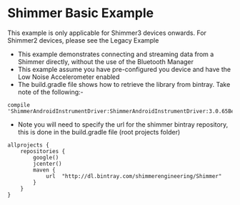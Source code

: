 # Shimmer Basic Example

This example is only applicable for Shimmer3 devices onwards. For Shimmer2 devices, please see the
Legacy Example

- This example demonstrates connecting and streaming data from a Shimmer directly, without the use
  of the Bluetooth
  Manager
- This example assume you have pre-configured you device and have the Low Noise Accelerometer
  enabled
- The build.gradle file shows how to retrieve the library from bintray. Take note of the following:-

```
compile 'ShimmerAndroidInstrumentDriver:ShimmerAndroidInstrumentDriver:3.0.65Beta'
```

- Note you will need to specify the url for the shimmer bintray repository, this is done in the
  build.gradle file (root
  projects folder)

```
allprojects {
    repositories {
        google()
        jcenter()
        maven {
            url  "http://dl.bintray.com/shimmerengineering/Shimmer"
        }
    }
}
```
